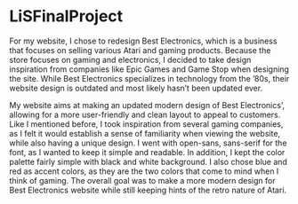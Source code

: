 # LiSFinalProject
For my website, I chose to redesign Best Electronics, which is a business that focuses on selling various Atari and gaming products. Because the store focuses on gaming and electronics, I decided to take design inspiration from companies like Epic Games and Game Stop when designing the site. While Best Electronics specializes in technology from the ’80s, their website design is outdated and most likely hasn’t been updated ever. 

My website aims at making an updated modern design of Best Electronics’, allowing for a more user-friendly and clean layout to appeal to customers. Like I mentioned before, I took inspiration from several gaming companies, as I felt it would establish a sense of familiarity when viewing the website, while also having a unique design. I went with open-sans, sans-serif for the font, as I wanted to keep it simple and readable. In addition, I kept the color palette fairly simple with black and white background. I also chose blue and red as accent colors, as they are the two colors that come to mind when I think of gaming. The overall goal was to make a more modern design for Best Electronics website while still keeping hints of the retro nature of Atari.
